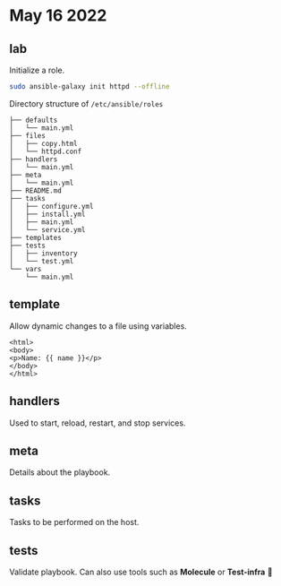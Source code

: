 # May 16 2022
## lab
Initialize a role.
```bash
sudo ansible-galaxy init httpd --offline
```
Directory structure of `/etc/ansible/roles`
```
├── defaults
│   └── main.yml
├── files
│   ├── copy.html
│   └── httpd.conf
├── handlers
│   └── main.yml
├── meta
│   └── main.yml
├── README.md
├── tasks
│   ├── configure.yml
│   ├── install.yml
│   ├── main.yml
│   └── service.yml
├── templates
├── tests
│   ├── inventory
│   └── test.yml
└── vars
    └── main.yml
```
## template
Allow dynamic changes to a file using variables.
```
<html>
<body>
<p>Name: {{ name }}</p>
</body>
</html>
```
## handlers
Used to start, reload, restart, and stop services.
## meta
Details about the playbook.
## tasks
Tasks to be performed on the host.
## tests
Validate playbook. Can also use tools such as **Molecule** or **Test-infra**

